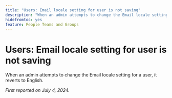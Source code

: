 ```yaml
---
title: "Users: Email locale setting for user is not saving"
description: "When an admin attempts to change the Email locale setting for a user, it reverts to English."
hidefromtoc: yes
feature: People Teams and Groups
---
```


# Users: Email locale setting for user is not saving

When an admin attempts to change the Email locale setting for a user, it reverts to English.

_First reported on July 4, 2024._
